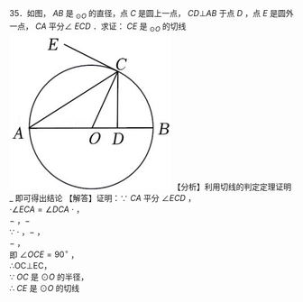 35．如图， $A B$ 是 $_ { \odot O }$ 的直径，点 $C$ 是圆上一点， $C D \bot A B$ 于点 $D$ ，点 $E$ 是圆外一点， $C A$ 平分∠ $E C D$ ．求证： $C E$ 是 $_ { \odot O }$ 的切线
![](<../../qs_image_DB/专题3-6__圆的综合（27类题型）（解析版）/4d5c657b5aa9cbc16f8805497453e6f4a1fbd7c92bb9c1a1e0675c1781ca5c97.jpg>)
【分析】利用切线的判定定理证明 $\_$ 即可得出结论
【解答】证明：∵ $C A$ 平分 $\angle E C D$ ，  
$\cdot \angle E C A = \angle D C A$ $\cdot$ ，  
$-$ ，$-$   
∵ $\cdot$ ，$-$ ，  
$-$ ，  
即 $\angle O C E = 9 0 ^ { \circ }$ ，  
∴OC⊥EC，  
∵ $O C$ 是 $\odot O$ 的半径，  
∴ $C E$ 是 $\odot O$ 的切线
